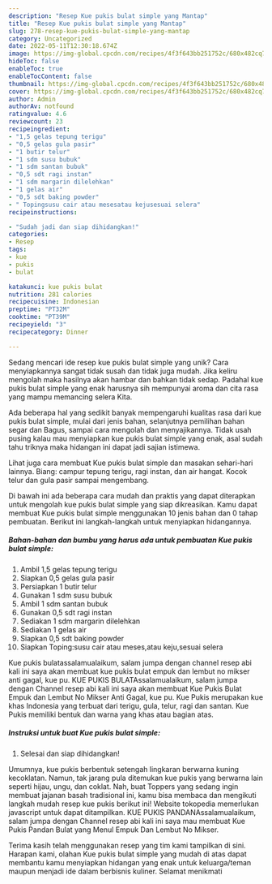 ```yaml
---
description: "Resep Kue pukis bulat simple yang Mantap"
title: "Resep Kue pukis bulat simple yang Mantap"
slug: 278-resep-kue-pukis-bulat-simple-yang-mantap
category: Uncategorized
date: 2022-05-11T12:30:18.674Z
image: https://img-global.cpcdn.com/recipes/4f3f643bb251752c/680x482cq70/kue-pukis-bulat-simple-foto-resep-utama.jpg
hideToc: false
enableToc: true
enableTocContent: false
thumbnail: https://img-global.cpcdn.com/recipes/4f3f643bb251752c/680x482cq70/kue-pukis-bulat-simple-foto-resep-utama.jpg
cover: https://img-global.cpcdn.com/recipes/4f3f643bb251752c/680x482cq70/kue-pukis-bulat-simple-foto-resep-utama.jpg
author: Admin
authorAv: notfound
ratingvalue: 4.6
reviewcount: 23
recipeingredient:
- "1,5 gelas tepung terigu"
- "0,5 gelas gula pasir"
- "1 butir telur"
- "1 sdm susu bubuk"
- "1 sdm santan bubuk"
- "0,5 sdt ragi instan"
- "1 sdm margarin dilelehkan"
- "1 gelas air"
- "0,5 sdt baking powder"
- " Topingsusu cair atau mesesatau kejusesuai selera"
recipeinstructions:

- "Sudah jadi dan siap dihidangkan!"
categories:
- Resep
tags:
- kue
- pukis
- bulat

katakunci: kue pukis bulat 
nutrition: 281 calories
recipecuisine: Indonesian
preptime: "PT32M"
cooktime: "PT39M"
recipeyield: "3"
recipecategory: Dinner

---
```





Sedang mencari ide resep kue pukis bulat simple yang unik? Cara menyiapkannya sangat tidak susah dan tidak juga mudah. Jika keliru mengolah maka hasilnya akan hambar dan bahkan tidak sedap. Padahal kue pukis bulat simple yang enak harusnya sih mempunyai aroma dan cita rasa yang mampu memancing selera Kita.





Ada beberapa hal yang sedikit banyak mempengaruhi kualitas rasa dari kue pukis bulat simple, mulai dari jenis bahan, selanjutnya pemilihan bahan segar dan Bagus, sampai cara mengolah dan menyajikannya. Tidak usah pusing kalau mau menyiapkan kue pukis bulat simple yang enak,      asal sudah tahu triknya maka hidangan ini dapat jadi sajian istimewa.














Lihat juga cara membuat Kue pukis bulat simple dan masakan sehari-hari lainnya. Biang: campur tepung terigu, ragi instan, dan air hangat. Kocok telur dan gula pasir sampai mengembang.






Di bawah ini ada beberapa cara mudah dan praktis yang dapat diterapkan untuk mengolah kue pukis bulat simple yang siap dikreasikan. Kamu dapat membuat Kue pukis bulat simple menggunakan 10 jenis bahan dan 0 tahap pembuatan. Berikut ini langkah-langkah untuk menyiapkan hidangannya.

<!--inarticleads1-->

##### Bahan-bahan dan bumbu yang harus ada untuk pembuatan Kue pukis bulat simple:

1. Ambil 1,5 gelas tepung terigu
1. Siapkan 0,5 gelas gula pasir
1. Persiapkan 1 butir telur
1. Gunakan 1 sdm susu bubuk
1. Ambil 1 sdm santan bubuk
1. Gunakan 0,5 sdt ragi instan
1. Sediakan 1 sdm margarin dilelehkan
1. Sediakan 1 gelas air
1. Siapkan 0,5 sdt baking powder
1. Siapkan  Toping:susu cair atau meses,atau keju,sesuai selera


Kue pukis bulatassalamualaikum, salam jumpa dengan channel resep abi kali ini saya akan membuat kue pukis bulat empuk dan lembut no mikser anti gagal, kue pu. KUE PUKIS BULATAssalamualaikum, salam jumpa dengan Channel resep abi kali ini saya akan membuat Kue Pukis Bulat Empuk dan Lembut No Mikser Anti Gagal, kue pu. Kue Pukis merupakan kue khas Indonesia yang terbuat dari terigu, gula, telur, ragi dan santan. Kue Pukis memiliki bentuk dan warna yang khas atau bagian atas. 

<!--inarticleads2-->

##### Instruksi untuk buat Kue pukis bulat simple:


1. Selesai dan siap dihidangkan!

Umumnya, kue pukis berbentuk setengah lingkaran berwarna kuning kecoklatan. Namun, tak jarang pula ditemukan kue pukis yang berwarna lain seperti hijau, ungu, dan coklat. Nah, buat Toppers yang sedang ingin membuat jajanan basah tradisional ini, kamu bisa membaca dan mengikuti langkah mudah resep kue pukis berikut ini! Website tokopedia memerlukan javascript untuk dapat ditampilkan. KUE PUKIS PANDANAssalamualaikum, salam jumpa dengan Channel resep abi kali ini saya mau membuat Kue Pukis Pandan Bulat yang Menul Empuk Dan Lembut No Mikser. 

Terima kasih telah menggunakan resep yang tim kami tampilkan di sini. Harapan kami, olahan Kue pukis bulat simple yang mudah di atas dapat membantu kamu menyiapkan hidangan yang enak untuk keluarga/teman maupun menjadi ide dalam berbisnis kuliner. Selamat menikmati

